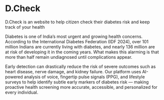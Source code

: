 # D.Check
D.Check is an website to help citizen check their diabetes risk and keep track of your health

Diabetes is one of India’s most urgent and growing health concerns. According to the International Diabetes Federation (IDF 2024), over 101 million Indians are currently living with diabetes, and nearly 136 million are at risk of developing it in the coming years. What makes this alarming is that more than half remain undiagnosed until complications appear.


Early detection can drastically reduce the risk of severe outcomes such as heart disease, nerve damage, and kidney failure. Our platform uses AI-powered analysis of voice, fingertip pulse signals (PPG), and lifestyle surveys to help identify subtle early markers of diabetes risk — making proactive health screening more accurate, accessible, and personalized for every individual.